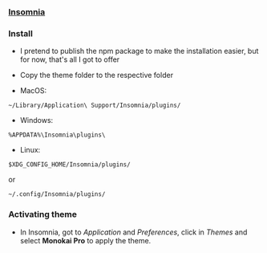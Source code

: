 ### [Insomnia](http://insomnia.rest)

### Install

- I pretend to publish the npm package to make the installation easier, but for now, that's all I got to offer

- Copy the theme folder to the respective folder

* MacOS:
```
~/Library/Application\ Support/Insomnia/plugins/
```
* Windows: 
```
%APPDATA%\Insomnia\plugins\
```
* Linux:
```
$XDG_CONFIG_HOME/Insomnia/plugins/
```
or 
```
~/.config/Insomnia/plugins/
```

### Activating theme

- In Insomnia, got to _Application_ and _Preferences_, click in _Themes_ and select **Monokai Pro** to apply the theme.
